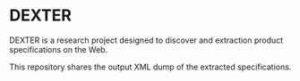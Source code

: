 # DEXTER

DEXTER is a research project designed to discover and extraction product specifications on the Web.

This repository shares the output XML dump of the extracted specifications.
